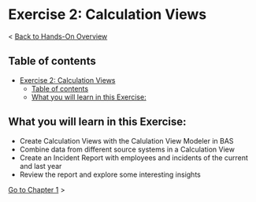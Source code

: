 # Exercise 2: Calculation Views

< [Back to Hands-On Overview](../README.md)

## Table of contents

<!-- TOC -->

- [Exercise 2: Calculation Views](#exercise-2-calculation-views)
  - [Table of contents](#table-of-contents)
  - [What you will learn in this Exercise:](#what-you-will-learn-in-this-exercise)

<!-- /TOC -->

## What you will learn in this Exercise:

- Create Calculation Views with the Calulation View Modeler in BAS
- Combine data from different source systems in a Calculation View
- Create an Incident Report with employees and incidents of the current and last year
- Review the report and explore some interesting insights

[Go to Chapter 1](./Exercise2_Chapter1.md) >
